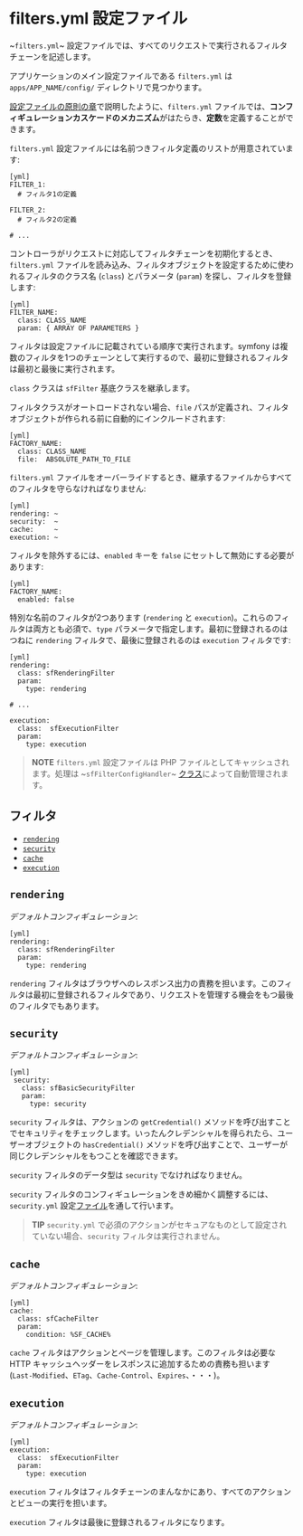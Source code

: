 filters.yml 設定ファイル
========================

~`filters.yml`~ 設定ファイルでは、すべてのリクエストで実行されるフィルタチェーンを記述します。

アプリケーションのメイン設定ファイルである `filters.yml` は `apps/APP_NAME/config/` ディレクトリで見つかります。

[設定ファイルの原則の章](#chapter_03)で説明したように、`filters.yml` ファイルでは、**コンフィギュレーションカスケードのメカニズム**がはたらき、**定数**を定義することができます。

`filters.yml` 設定ファイルには名前つきフィルタ定義のリストが用意されています:

    [yml]
    FILTER_1:
      # フィルタ1の定義

    FILTER_2:
      # フィルタ2の定義

    # ...

コントローラがリクエストに対応してフィルタチェーンを初期化するとき、`filters.yml` ファイルを読み込み、フィルタオブジェクトを設定するために使われるフィルタのクラス名 (`class`) とパラメータ (`param`) を探し、フィルタを登録します:

    [yml]
    FILTER_NAME:
      class: CLASS_NAME
      param: { ARRAY OF PARAMETERS }

フィルタは設定ファイルに記載されている順序で実行されます。symfony は複数のフィルタを1つのチェーンとして実行するので、最初に登録されるフィルタは最初と最後に実行されます。

`class` クラスは `sfFilter` 基底クラスを継承します。

フィルタクラスがオートロードされない場合、`file` パスが定義され、フィルタオブジェクトが作られる前に自動的にインクルードされます:

    [yml]
    FACTORY_NAME:
      class: CLASS_NAME
      file:  ABSOLUTE_PATH_TO_FILE

`filters.yml` ファイルをオーバーライドするとき、継承するファイルからすべてのフィルタを守らなければなりません:

    [yml]
    rendering: ~
    security:  ~
    cache:     ~
    execution: ~

フィルタを除外するには、`enabled` キーを `false` にセットして無効にする必要があります:

    [yml]
    FACTORY_NAME:
      enabled: false

特別な名前のフィルタが2つあります (`rendering` と `execution`)。これらのフィルタは両方とも必須で、`type` パラメータで指定します。最初に登録されるのはつねに `rendering` フィルタで、最後に登録されるのは `execution` フィルタです:

    [yml]
    rendering:
      class: sfRenderingFilter
      param:
        type: rendering

    # ...

    execution:
      class:  sfExecutionFilter
      param:
        type: execution

>**NOTE**
>`filters.yml` 設定ファイルは PHP ファイルとしてキャッシュされます。処理は ~`sfFilterConfigHandler`~ [クラス](#chapter_14_config_handlers_yml)によって自動管理されます。

<div class="pagebreak"></div>

フィルタ
----------

 * [`rendering`](#chapter_12_rendering)
 * [`security`](#chapter_12_security)
 * [`cache`](#chapter_12_cache)
 * [`execution`](#chapter_12_execution)

`rendering`
-----------

*デフォルトコンフィギュレーション*:

    [yml]
    rendering:
      class: sfRenderingFilter
      param:
        type: rendering

`rendering` フィルタはブラウザへのレスポンス出力の責務を担います。このフィルタは最初に登録されるフィルタであり、リクエストを管理する機会をもつ最後のフィルタでもあります。

`security`
----------

*デフォルトコンフィギュレーション*:

    [yml]
     security:
       class: sfBasicSecurityFilter
       param:
         type: security

`security` フィルタは、アクションの `getCredential()` メソッドを呼び出すことでセキュリティをチェックします。いったんクレデンシャルを得られたら、ユーザーオブジェクトの `hasCredential()` メソッドを呼び出すことで、ユーザーが同じクレデンシャルをもつことを確認できます。

`security` フィルタのデータ型は `security` でなければなりません。

`security` フィルタのコンフィギュレーションをきめ細かく調整するには、`security.yml` 設定[ファイル](#chapter_08)を通して行います。

>**TIP**
>`security.yml` で必須のアクションがセキュアなものとして設定されていない場合、`security` フィルタは実行されません。

`cache`
-------

*デフォルトコンフィギュレーション*:

    [yml]
    cache:
      class: sfCacheFilter
      param:
        condition: %SF_CACHE%

`cache` フィルタはアクションとページを管理します。このフィルタは必要な HTTP キャッシュヘッダーをレスポンスに追加するための責務も担います (`Last-Modified`、`ETag`、`Cache-Control`、`Expires`、・・・)。

`execution`
-----------

*デフォルトコンフィギュレーション*:

    [yml]
    execution:
      class:  sfExecutionFilter
      param:
        type: execution

`execution` フィルタはフィルタチェーンのまんなかにあり、すべてのアクションとビューの実行を担います。

`execution` フィルタは最後に登録されるフィルタになります。
